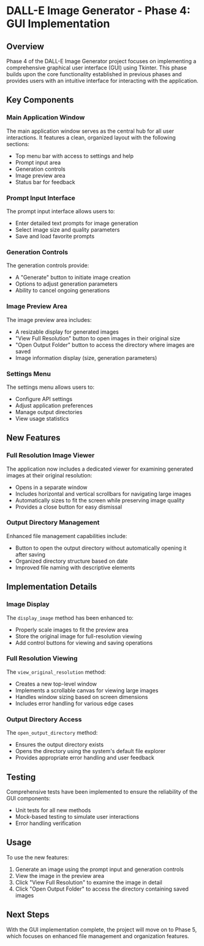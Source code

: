 # DALL-E Image Generator - Phase 4: GUI Implementation

## Overview

Phase 4 of the DALL-E Image Generator project focuses on implementing a comprehensive graphical user interface (GUI) using Tkinter. This phase builds upon the core functionality established in previous phases and provides users with an intuitive interface for interacting with the application.

## Key Components

### Main Application Window

The main application window serves as the central hub for all user interactions. It features a clean, organized layout with the following sections:
- Top menu bar with access to settings and help
- Prompt input area
- Generation controls
- Image preview area
- Status bar for feedback

### Prompt Input Interface

The prompt input interface allows users to:
- Enter detailed text prompts for image generation
- Select image size and quality parameters
- Save and load favorite prompts

### Generation Controls

The generation controls provide:
- A "Generate" button to initiate image creation
- Options to adjust generation parameters
- Ability to cancel ongoing generations

### Image Preview Area

The image preview area includes:
- A resizable display for generated images
- "View Full Resolution" button to open images in their original size
- "Open Output Folder" button to access the directory where images are saved
- Image information display (size, generation parameters)

### Settings Menu

The settings menu allows users to:
- Configure API settings
- Adjust application preferences
- Manage output directories
- View usage statistics

## New Features

### Full Resolution Image Viewer

The application now includes a dedicated viewer for examining generated images at their original resolution:
- Opens in a separate window
- Includes horizontal and vertical scrollbars for navigating large images
- Automatically sizes to fit the screen while preserving image quality
- Provides a close button for easy dismissal

### Output Directory Management

Enhanced file management capabilities include:
- Button to open the output directory without automatically opening it after saving
- Organized directory structure based on date
- Improved file naming with descriptive elements

## Implementation Details

### Image Display

The `display_image` method has been enhanced to:
- Properly scale images to fit the preview area
- Store the original image for full-resolution viewing
- Add control buttons for viewing and saving operations

### Full Resolution Viewing

The `view_original_resolution` method:
- Creates a new top-level window
- Implements a scrollable canvas for viewing large images
- Handles window sizing based on screen dimensions
- Includes error handling for various edge cases

### Output Directory Access

The `open_output_directory` method:
- Ensures the output directory exists
- Opens the directory using the system's default file explorer
- Provides appropriate error handling and user feedback

## Testing

Comprehensive tests have been implemented to ensure the reliability of the GUI components:
- Unit tests for all new methods
- Mock-based testing to simulate user interactions
- Error handling verification

## Usage

To use the new features:
1. Generate an image using the prompt input and generation controls
2. View the image in the preview area
3. Click "View Full Resolution" to examine the image in detail
4. Click "Open Output Folder" to access the directory containing saved images

## Next Steps

With the GUI implementation complete, the project will move on to Phase 5, which focuses on enhanced file management and organization features. 
